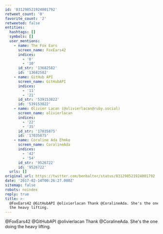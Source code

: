 ```yaml
---
id: '831298521924001792'
retweet_count: '0'
favorite_count: '2'
retweeted: false
entities:
  hashtags: []
  symbols: []
  user_mentions:
    - name: The Fox Ears
      screen_name: FoxEars42
      indices:
        - '0'
        - '10'
      id_str: '13682582'
      id: '13682582'
    - name: GitHub API
      screen_name: GitHubAPI
      indices:
        - '11'
        - '21'
      id_str: '539153822'
      id: '539153822'
    - name: Olivier Lacan (@olivierlacan@ruby.social)
      screen_name: olivierlacan
      indices:
        - '22'
        - '35'
      id_str: '17035875'
      id: '17035875'
    - name: Coraline Ada Ehmke
      screen_name: CoralineAda
      indices:
        - '42'
        - '54'
      id_str: '9526722'
      id: '9526722'
  urls: []
original_url: https://twitter.com/benbalter/status/831298521924001792
date: '2017-02-14T00:26:27.000Z'
sitemap: false
robots: noindex
reply: true
title: >-
  @FoxEars42 @GitHubAPI @olivierlacan Thank @CoralineAda. She's the one doing
  the heavy lifting.
---
```


@FoxEars42 @GitHubAPI @olivierlacan Thank @CoralineAda. She's the one doing the heavy lifting.